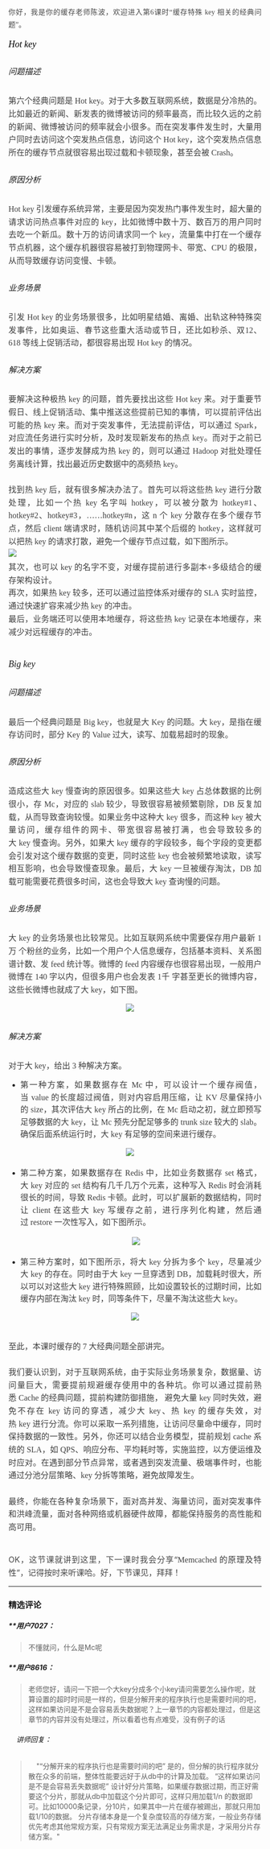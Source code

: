 <p style="line-height: 1.75em; text-align: justify;"><span style="font-family: 微软雅黑, &quot;Microsoft YaHei&quot;;"></span><span style="color: rgb(73, 73, 73); text-indent: 29.3333px; font-family: 微软雅黑, &quot;Microsoft YaHei&quot;;">你好，我是你的缓存老师陈波，欢迎进入第6课时“缓存特殊 key 相关的经典问题”。</span></p>
<p style="line-height: 1.75em; text-align: justify;"><span style="color: rgb(73, 73, 73); text-indent: 29.3333px; font-family: 微软雅黑, &quot;Microsoft YaHei&quot;;"></span></p>
<h6 style="text-indent: 0em; white-space: normal; margin-top: 0pt; margin-bottom: 0pt; font-size: 11pt; color: rgb(73, 73, 73); text-align: justify; line-height: 1.75em;"><span style="color: rgb(0, 0, 0); font-family: 微软雅黑, &quot;Microsoft YaHei&quot;; font-size: 18px; text-indent: 0em;">Hot key<br></span></h6>
<h2 style="white-space: normal;"></h2>
<h6 style="text-indent: 0em; white-space: normal; text-align: justify; line-height: 1.75em;"><span style="font-family: 微软雅黑, &quot;Microsoft YaHei&quot;; font-size: 16px;">问题描述</span></h6>
<p style="margin-top: 0pt; margin-bottom: 0pt; text-indent: 0em; white-space: normal; font-size: 11pt; color: rgb(73, 73, 73); text-align: justify; line-height: 1.75em;"><span style="font-family: 微软雅黑, &quot;Microsoft YaHei&quot;; font-size: 16px; color: rgb(63, 63, 63);">第六个经典问题是&nbsp;Hot key。对于大多数互联网系统，数据是分冷热的。比如最近的新闻、新发表的微博被访问的频率最高，而比较久远的之前的新闻、微博被访问的频率就会小很多。而在突发事件发生时，大量用户同时去访问这个突发热点信息，访问这个&nbsp;Hot key，这个突发热点信息所在的缓存节点就很容易出现过载和卡顿现象，甚至会被&nbsp;Crash。</span></p>
<h2 style="white-space: normal;"></h2>
<h6 style="text-indent: 0em; white-space: normal; text-align: justify; line-height: 1.75em;"><span style="font-family: 微软雅黑, &quot;Microsoft YaHei&quot;; font-size: 16px;">原因分析</span></h6>
<p style="margin-top: 0pt; margin-bottom: 0pt; text-indent: 0em; white-space: normal; font-size: 11pt; color: rgb(73, 73, 73); text-align: justify; line-height: 1.75em;"><span style="font-family: 微软雅黑, &quot;Microsoft YaHei&quot;; font-size: 16px; color: rgb(63, 63, 63);">Hot key&nbsp;引发缓存系统异常，主要是因为突发热门事件发生时，超大量的请求访问热点事件对应的&nbsp;key，比如微博中数十万、数百万的用户同时去吃一个新瓜。数十万的访问请求同一个&nbsp;key，流量集中打在一个缓存节点机器，这个缓存机器很容易被打到物理网卡、带宽、CPU&nbsp;的极限，从而导致缓存访问变慢、卡顿。</span></p>
<h2 style="white-space: normal;"></h2>
<h6 style="text-indent: 0em; white-space: normal; text-align: justify; line-height: 1.75em;"><span style="font-family: 微软雅黑, &quot;Microsoft YaHei&quot;; font-size: 16px;">业务场景</span></h6>
<p style="margin-top: 0pt; margin-bottom: 0pt; text-indent: 0em; white-space: normal; font-size: 11pt; color: rgb(73, 73, 73); text-align: justify; line-height: 1.75em;"><span style="font-family: 微软雅黑, &quot;Microsoft YaHei&quot;; font-size: 16px; color: rgb(63, 63, 63);">引发&nbsp;Hot key&nbsp;的业务场景很多，比如明星结婚、离婚、出轨这种特殊突发事件，比如奥运、春节这些重大活动或节日，还比如秒杀、双12、618&nbsp;等线上促销活动，都很容易出现&nbsp;Hot key&nbsp;的情况。</span></p>
<h2 style="white-space: normal;"></h2>
<h6 style="text-indent: 0em; white-space: normal; text-align: justify; line-height: 1.75em;"><span style="font-family: 微软雅黑, &quot;Microsoft YaHei&quot;; font-size: 16px;">解决方案</span></h6>
<p style="margin-top: 0pt; margin-bottom: 0pt; text-indent: 0em; white-space: normal; font-size: 11pt; color: rgb(73, 73, 73); text-align: justify; line-height: 1.75em;"><span style="font-family: 微软雅黑, &quot;Microsoft YaHei&quot;; font-size: 16px; color: rgb(63, 63, 63);">要解决这种极热&nbsp;key&nbsp;的问题，首先要找出这些&nbsp;Hot key&nbsp;来。对于重要节假日、线上促销活动、集中推送这些提前已知的事情，可以提前评估出可能的热&nbsp;key&nbsp;来。而对于突发事件，无法提前评估，可以通过&nbsp;Spark，对应流任务进行实时分析，及时发现新发布的热点&nbsp;key。而对于之前已发出的事情，逐步发酵成为热&nbsp;key&nbsp;的，则可以通过&nbsp;Hadoop&nbsp;对批处理任务离线计算，找出最近历史数据中的高频热&nbsp;key。</span></p>
<p style="margin-top: 0pt; margin-bottom: 0pt; text-indent: 0em; white-space: normal; font-size: 11pt; color: rgb(73, 73, 73); text-align: justify; line-height: 1.75em;"><span style="font-family: 微软雅黑, &quot;Microsoft YaHei&quot;; font-size: 16px; color: rgb(63, 63, 63);">&nbsp;</span></p>
<p style="margin-top: 0pt; margin-bottom: 0pt; text-indent: 0em; white-space: normal; font-size: 11pt; color: rgb(73, 73, 73); text-align: justify; line-height: 1.75em;"><span style="font-family: 微软雅黑, &quot;Microsoft YaHei&quot;; font-size: 16px; color: rgb(63, 63, 63);">找到热&nbsp;key&nbsp;后，就有很多解决办法了。首先可以将这些热&nbsp;key&nbsp;进行分散处理，比如一个热&nbsp;key&nbsp;名字叫&nbsp;hotkey，可以被分散为&nbsp;hotkey#1、hotkey#2、hotkey#3，……hotkey#n，这&nbsp;n&nbsp;个&nbsp;key&nbsp;分散存在多个缓存节点，然后&nbsp;client&nbsp;端请求时，随机访问其中某个后缀的&nbsp;hotkey，这样就可以把热&nbsp;key&nbsp;的请求打散，避免一个缓存节点过载，如下图所示。</span></p>
<p style="margin-top: 0pt; margin-bottom: 0pt; text-indent: 0em; white-space: normal; font-size: 11pt; color: rgb(73, 73, 73); text-align: justify; line-height: 1.75em;"><span style="color: rgb(63, 63, 63); font-family: 微软雅黑, &quot;Microsoft YaHei&quot;; text-align: center; text-indent: 0em; font-size: 16px;"><img src="http://s0.lgstatic.com/i/image2/M01/99/72/CgoB5l2kSmaALnx3AADSQZPFHOM649.png" style="text-align: center; white-space: normal;">&nbsp; &nbsp;&nbsp;</span></p>
<p style="margin-top: 0pt; margin-bottom: 0pt; text-indent: 0em; white-space: normal; font-size: 11pt; color: rgb(73, 73, 73); text-align: justify; line-height: 1.75em;"><span style="font-family: 微软雅黑, &quot;Microsoft YaHei&quot;; font-size: 16px; color: rgb(63, 63, 63);">其次，也可以&nbsp;key&nbsp;的名字不变，对缓存提前进行多副本+多级结合的缓存架构设计。</span></p>
<p style="margin-top: 0pt; margin-bottom: 0pt; text-indent: 0em; white-space: normal; font-size: 11pt; color: rgb(73, 73, 73); text-align: justify; line-height: 1.75em;"><span style="font-family: 微软雅黑, &quot;Microsoft YaHei&quot;; font-size: 16px; color: rgb(63, 63, 63);">再次，如果热&nbsp;key&nbsp;较多，还可以通过监控体系对缓存的&nbsp;SLA&nbsp;实时监控，通过快速扩容来减少热&nbsp;key&nbsp;的冲击。</span></p>
<p style="margin-top: 0pt; margin-bottom: 0pt; text-indent: 0em; white-space: normal; font-size: 11pt; color: rgb(73, 73, 73); text-align: justify; line-height: 1.75em;"><span style="font-family: 微软雅黑, &quot;Microsoft YaHei&quot;; font-size: 16px; color: rgb(63, 63, 63);">最后，业务端还可以使用本地缓存，将这些热&nbsp;key&nbsp;记录在本地缓存，来减少对远程缓存的冲击。</span></p>
<h1 style="white-space: normal;"></h1>
<h6 style="text-indent: 0em; white-space: normal; text-align: justify; line-height: 1.75em;"><span style="font-family: 微软雅黑, &quot;Microsoft YaHei&quot;; font-size: 18px;">Big key</span></h6>
<h2 style="white-space: normal;"></h2>
<h6 style="text-indent: 0em; white-space: normal; text-align: justify; line-height: 1.75em;"><span style="font-family: 微软雅黑, &quot;Microsoft YaHei&quot;; font-size: 16px;">问题描述</span></h6>
<p style="margin-top: 0pt; margin-bottom: 0pt; text-indent: 0em; white-space: normal; font-size: 11pt; color: rgb(73, 73, 73); text-align: justify; line-height: 1.75em;"><span style="font-family: 微软雅黑, &quot;Microsoft YaHei&quot;; font-size: 16px; color: rgb(63, 63, 63);">最后一个经典问题是&nbsp;Big key，也就是大&nbsp;Key&nbsp;的问题。大&nbsp;key，是指在缓存访问时，部分&nbsp;Key&nbsp;的&nbsp;Value&nbsp;过大，读写、加载易超时的现象。</span></p>
<h2 style="white-space: normal;"></h2>
<h6 style="text-indent: 0em; white-space: normal; text-align: justify; line-height: 1.75em;"><span style="font-family: 微软雅黑, &quot;Microsoft YaHei&quot;; font-size: 16px;">原因分析</span></h6>
<p style="margin-top: 0pt; margin-bottom: 0pt; text-indent: 0em; white-space: normal; font-size: 11pt; color: rgb(73, 73, 73); text-align: justify; line-height: 1.75em;"><span style="font-family: 微软雅黑, &quot;Microsoft YaHei&quot;; font-size: 16px; color: rgb(63, 63, 63);">造成这些大&nbsp;key&nbsp;慢查询的原因很多。如果这些大&nbsp;key&nbsp;占总体数据的比例很小，存&nbsp;Mc，对应的&nbsp;slab&nbsp;较少，导致很容易被频繁剔除，DB&nbsp;反复加载，从而导致查询较慢。如果业务中这种大&nbsp;key&nbsp;很多，而这种&nbsp;key&nbsp;被大量访问，缓存组件的网卡、带宽很容易被打满，也会导致较多的大&nbsp;key&nbsp;慢查询。另外，如果大&nbsp;key&nbsp;缓存的字段较多，每个字段的变更都会引发对这个缓存数据的变更，同时这些&nbsp;key&nbsp;也会被频繁地读取，读写相互影响，也会导致慢查现象。最后，大&nbsp;key&nbsp;一旦被缓存淘汰，DB&nbsp;加载可能需要花费很多时间，这也会导致大&nbsp;key&nbsp;查询慢的问题。</span></p>
<h2 style="white-space: normal;"></h2>
<h6 style="text-indent: 0em; white-space: normal; text-align: justify; line-height: 1.75em;"><span style="font-family: 微软雅黑, &quot;Microsoft YaHei&quot;; font-size: 16px;">业务场景</span></h6>
<p style="margin-top: 0pt; margin-bottom: 0pt; text-indent: 0em; white-space: normal; font-size: 11pt; color: rgb(73, 73, 73); text-align: justify; line-height: 1.75em;"><span style="font-family: 微软雅黑, &quot;Microsoft YaHei&quot;; font-size: 16px; color: rgb(63, 63, 63);">大&nbsp;key&nbsp;的业务场景也比较常见。比如互联网系统中需要保存用户最新&nbsp;1万&nbsp;个粉丝的业务，比如一个用户个人信息缓存，包括基本资料、关系图谱计数、发&nbsp;feed&nbsp;统计等。微博的&nbsp;feed&nbsp;内容缓存也很容易出现，一般用户微博在&nbsp;140&nbsp;字以内，但很多用户也会发表&nbsp;1千&nbsp;字甚至更长的微博内容，这些长微博也就成了大&nbsp;key，如下图。</span></p>
<p style="text-indent: 0em; white-space: normal; text-align: center; line-height: 1.75em;"><span style="font-family: 微软雅黑, &quot;Microsoft YaHei&quot;; color: rgb(63, 63, 63);"><img src="http://s0.lgstatic.com/i/image2/M01/99/92/CgotOV2kSmaAPcVbAAB3WSWtgpo221.png">&nbsp; &nbsp; &nbsp;&nbsp;</span></p>
<h2 style="white-space: normal;"></h2>
<h6 style="text-indent: 0em; white-space: normal; text-align: justify; line-height: 1.75em;"><span style="font-family: 微软雅黑, &quot;Microsoft YaHei&quot;; font-size: 16px;">解决方案</span></h6>
<p style="margin-top: 0pt; margin-bottom: 0pt; text-indent: 0em; white-space: normal; font-size: 11pt; color: rgb(73, 73, 73); text-align: justify; line-height: 1.75em;"><span style="font-family: 微软雅黑, &quot;Microsoft YaHei&quot;; font-size: 16px; color: rgb(63, 63, 63);">对于大&nbsp;key，给出&nbsp;3&nbsp;种解决方案。</span></p>
<ul style=" white-space: normal; font-size: 14px;">
 <li><p style="text-align: justify; text-indent: 0em; line-height: 1.75em;"><span style="font-family: 微软雅黑, &quot;Microsoft YaHei&quot;; font-size: 16px; color: rgb(63, 63, 63);">第一种方案，如果数据存在&nbsp;Mc&nbsp;中，可以设计一个缓存阀值，当&nbsp;value&nbsp;的长度超过阀值，则对内容启用压缩，让&nbsp;KV&nbsp;尽量保持小的&nbsp;size，其次评估大&nbsp;key&nbsp;所占的比例，在&nbsp;Mc&nbsp;启动之初，就立即预写足够数据的大&nbsp;key，让&nbsp;Mc&nbsp;预先分配足够多的&nbsp;trunk size&nbsp;较大的&nbsp;slab。确保后面系统运行时，大&nbsp;key&nbsp;有足够的空间来进行缓存。</span><span style="color: rgb(63, 63, 63); font-family: 微软雅黑, &quot;Microsoft YaHei&quot;; font-size: 16px; text-indent: 0em;">&nbsp; &nbsp; &nbsp; &nbsp;</span></p></li>
</ul>
<p style="text-indent: 0em; white-space: normal; text-align: center; line-height: 1.75em;"><img src="http://s0.lgstatic.com/i/image2/M01/99/72/CgoB5l2kSmaAMET9AACrkN0JqFc011.png"><span style="font-family: 微软雅黑, &quot;Microsoft YaHei&quot;; color: rgb(63, 63, 63);">&nbsp; &nbsp; &nbsp;&nbsp;</span></p>
<ul style=" white-space: normal; font-size: 14px;">
 <li><p style="text-align: justify; text-indent: 0em; line-height: 1.75em;"><span style="font-family: 微软雅黑, &quot;Microsoft YaHei&quot;; font-size: 16px; color: rgb(63, 63, 63);">第二种方案，如果数据存在&nbsp;Redis&nbsp;中，比如业务数据存&nbsp;set&nbsp;格式，大&nbsp;key&nbsp;对应的&nbsp;set&nbsp;结构有几千几万个元素，这种写入&nbsp;Redis&nbsp;时会消耗很长的时间，导致&nbsp;Redis&nbsp;卡顿。此时，可以扩展新的数据结构，同时让&nbsp;client&nbsp;在这些大&nbsp;key&nbsp;写缓存之前，进行序列化构建，然后通过&nbsp;restore&nbsp;一次性写入，如下图所示。</span></p></li>
</ul>
<p style="margin-top: 0pt; margin-bottom: 0pt; text-indent: 0em; white-space: normal; font-size: 11pt; color: rgb(73, 73, 73); text-align: center; line-height: 1.75em;"><span style="font-family: 微软雅黑, &quot;Microsoft YaHei&quot;; font-size: 16px; color: rgb(63, 63, 63);">&nbsp;<img src="http://s0.lgstatic.com/i/image2/M01/99/92/CgotOV2kSmaAXnFGAAC1hm9Qofg743.png" style="text-align: center; white-space: normal;"></span></p>
<ul style=" white-space: normal; font-size: 14px;">
 <li><p style="text-align: justify; text-indent: 0em; line-height: 1.75em;"><span style="font-family: 微软雅黑, &quot;Microsoft YaHei&quot;; font-size: 16px; color: rgb(63, 63, 63);">第三种方案时，如下图所示，将大&nbsp;key&nbsp;分拆为多个&nbsp;key，尽量减少大&nbsp;key&nbsp;的存在。同时由于大&nbsp;key&nbsp;一旦穿透到&nbsp;DB，加载耗时很大，所以可以对这些大&nbsp;key&nbsp;进行特殊照顾，比如设置较长的过期时间，比如缓存内部在淘汰&nbsp;key&nbsp;时，同等条件下，尽量不淘汰这些大&nbsp;key。</span></p></li>
</ul>
<p style="text-indent: 0em; white-space: normal; text-align: center; line-height: 1.75em;"><img src="http://s0.lgstatic.com/i/image2/M01/99/72/CgoB5l2kSmeAeayMAAD0DTkVh1k994.png"></p>
<h1 style="white-space: normal;"></h1>
<p style="margin-top: 0pt; margin-bottom: 0pt; text-indent: 0em; white-space: normal; font-size: 11pt; color: rgb(73, 73, 73); text-align: justify; line-height: 1.75em;"><span style="font-family: 微软雅黑, &quot;Microsoft YaHei&quot;; font-size: 16px; color: rgb(63, 63, 63);">至此，本课时缓存的&nbsp;7&nbsp;大经典问题全部讲完。</span></p>
<p style="margin-top: 0pt; margin-bottom: 0pt; text-indent: 0em; white-space: normal; font-size: 11pt; color: rgb(73, 73, 73); text-align: justify; line-height: 1.75em;"><span style="color: rgb(63, 63, 63); font-family: 微软雅黑, &quot;Microsoft YaHei&quot;; font-size: 16px; text-indent: 0em;"><br></span></p>
<p style="margin-top: 0pt; margin-bottom: 0pt; text-indent: 0em; white-space: normal; font-size: 11pt; color: rgb(73, 73, 73); text-align: justify; line-height: 1.75em;"><span style="color: rgb(63, 63, 63); font-family: 微软雅黑, &quot;Microsoft YaHei&quot;; font-size: 16px; text-indent: 0em;">我们要认识到，对于互联网系统，由于实际业务场景复杂，数据量、访问量巨大，需要提前规避缓存使用中的各种坑。你可以通过提前熟悉&nbsp;Cache&nbsp;的经典问题，提前构建防御措施， 避免大量&nbsp;key&nbsp;同时失效，避免不存在&nbsp;key&nbsp;访问的穿透，减少大&nbsp;key、热&nbsp;key&nbsp;的缓存失效，对热&nbsp;key&nbsp;进行分流。你可以采取一系列措施，让访问尽量命中缓存，同时保持数据的一致性。另外，你还可以结合业务模型，提前规划&nbsp;cache&nbsp;系统的&nbsp;SLA，如&nbsp;QPS、响应分布、平均耗时等，实施监控，以方便运维及时应对。在遇到部分节点异常，或者遇到突发流量、极端事件时，也能通过分池分层策略、key&nbsp;分拆等策略，避免故障发生。</span></p>
<p style="margin-top: 0pt; margin-bottom: 0pt; text-indent: 0em; white-space: normal; font-size: 11pt; color: rgb(73, 73, 73); text-align: justify; line-height: 1.75em;"><span style="font-family: 微软雅黑, &quot;Microsoft YaHei&quot;; font-size: 16px; color: rgb(63, 63, 63);">&nbsp;</span></p>
<p style="margin-top: 0pt; margin-bottom: 0pt; text-indent: 0em; white-space: normal; font-size: 11pt; color: rgb(73, 73, 73); text-align: justify; line-height: 1.75em;"><span style="font-family: 微软雅黑, &quot;Microsoft YaHei&quot;; font-size: 16px; color: rgb(63, 63, 63);">最终，你能在各种复杂场景下，面对高并发、海量访问，面对突发事件和洪峰流量，面对各种网络或机器硬件故障，都能保持服务的高性能和高可用。</span></p>
<p style="margin-top: 0pt; margin-bottom: 0pt; text-indent: 0em; white-space: normal; font-size: 11pt; color: rgb(73, 73, 73); text-align: justify; line-height: 1.75em;"><span style="font-family: 微软雅黑, &quot;Microsoft YaHei&quot;; font-size: 16px; color: rgb(63, 63, 63);"><br></span></p>
<p style="line-height: 1.75em; text-align: justify; text-indent: 0em;"><span style="color: rgb(73, 73, 73); text-indent: 29.3333px; font-size: 12pt;">OK，这节课就讲到这里，下一课时我会分享“<span style="color: rgb(63, 63, 63); font-family: 微软雅黑, &quot;Microsoft YaHei&quot;; text-align: justify;">Memcached&nbsp;的原理及特性</span>”，记得按时来听课哈。好，下节课见，拜拜！</span></p>

---

### 精选评论

##### **用户7027：
> 不懂就问，什么是Mc呢

##### **用户8616：
> 老师您好，请问一下把一个大key分成多个小key请问需要怎么操作呢，就算设置的超时时间是一样的，但是分解开来的程序执行也是需要时间的吧，这样如果访问是不是会容易丢失数据呢？上一章节的内容都处理过，但是这章节的内容并没有处理过，所以看着也有点难受，没有例子的话

 ###### &nbsp;&nbsp;&nbsp; 讲师回复：
> &nbsp;&nbsp;&nbsp; "“分解开来的程序执行也是需要时间的吧” 是的，但分解的执行程序就分散在众多的前端，整体性能要远好于从db中的计算及加载。
“这样如果访问是不是会容易丢失数据呢” 设计好分片策略，如果缓存数据过期，而正好需要这个分片，那就从db中加载这个分片即可，这样只用加载1/n 的数据即可。比如10000条记录，分10片，如果其中一片在缓存被踢出，那就只用加载1/10的数据。
分片存储本身是一个复杂度较高的存储方案，一般业务存储优先考虑其他常规方案，只有常规方案无法满足业务需求是，才采用分片存储方案。"

